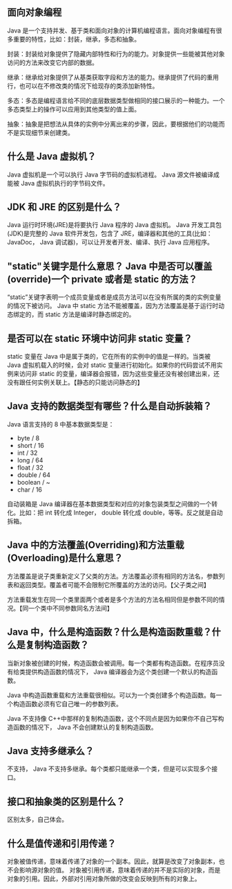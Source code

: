 ## 面向对象编程
Java 是一个支持并发、基于类和面向对象的计算机编程语言。面向对象编程有很多重要的特性，比如：封装，继承，多态和抽象。

封装：封装给对象提供了隐藏内部特性和行为的能力。对象提供一些能被其他对象访问的方法来改变它内部的数据。

继承：继承给对象提供了从基类获取字段和方法的能力。继承提供了代码的重用行，也可以在不修改类的情况下给现存的类添加新特性。

多态：多态是编程语言给不同的底层数据类型做相同的接口展示的一种能力。一个多态类型上的操作可以应用到其他类型的值上面。

抽象：抽象是把想法从具体的实例中分离出来的步骤，因此，要根据他们的功能而不是实现细节来创建类。 

## 什么是 Java 虚拟机？
Java 虚拟机是一个可以执行 Java 字节码的虚拟机进程。 Java 源文件被编译成能被 Java 虚拟机执行的字节码文件。

## JDK 和 JRE 的区别是什么？
Java 运行时环境(JRE)是将要执行 Java 程序的 Java 虚拟机。
Java 开发工具包(JDK)是完整的 Java 软件开发包，包含了 JRE，编译器和其他的工具(比如： JavaDoc， Java 调试器)，可以让开发者开发、编译、执行 Java 应用程序。

## "static"关键字是什么意思？ Java 中是否可以覆盖(override)一个 private 或者是 static 的方法？
“static”关键字表明一个成员变量或者是成员方法可以在没有所属的类的实例变量的情况下被访问。 Java 中 static 方法不能被覆盖，因为方法覆盖是基于运行时动态绑定的，而 static 方法是编译时静态绑定的。 

## 是否可以在 static 环境中访问非 static 变量？
static 变量在 Java 中是属于类的，它在所有的实例中的值是一样的。当类被 Java 虚拟机载入的时候，会对 static 变量进行初始化。如果你的代码尝试不用实例来访问非 static 的变量，编译器会报错，因为这些变量还没有被创建出来，还没有跟任何实例关联上。【静态的只能访问静态的】

## Java 支持的数据类型有哪些？什么是自动拆装箱？
Java 语言支持的 8 中基本数据类型是：
* byte / 8
* short / 16
* int / 32
* long / 64
* float / 32
* double / 64
* boolean / ~
* char / 16

自动装箱是 Java 编译器在基本数据类型和对应的对象包装类型之间做的一个转化。比如：把 int 转化成 Integer， double 转化成 double，等等。反之就是自动拆箱。

## Java 中的方法覆盖(Overriding)和方法重载(Overloading)是什么意思？
方法覆盖是说子类重新定义了父类的方法。方法覆盖必须有相同的方法名，参数列表和返回类型。覆盖者可能不会限制它所覆盖的方法的访问。【父子类之间】

方法重载发生在同一个类里面两个或者是多个方法的方法名相同但是参数不同的情况。【同一个类中不同参数同名方法间】

## Java 中，什么是构造函数？什么是构造函数重载？什么是复制构造函数？
当新对象被创建的时候，构造函数会被调用。每一个类都有构造函数。在程序员没有给类提供构造函数的情况下， Java 编译器会为这个类创建一个默认的构造函数。

Java 中构造函数重载和方法重载很相似。可以为一个类创建多个构造函数。每一个构造函数必须有它自己唯一的参数列表。

Java 不支持像 C++中那样的复制构造函数，这个不同点是因为如果你不自己写构造函数的情况下， Java 不会创建默认的复制构造函数。

## Java 支持多继承么？
不支持， Java 不支持多继承。每个类都只能继承一个类，但是可以实现多个接口。

## 接口和抽象类的区别是什么？
区别太多，自己体会。

## 什么是值传递和引用传递？
对象被值传递，意味着传递了对象的一个副本。因此，就算是改变了对象副本，也不会影响源对象的值。 对象被引用传递，意味着传递的并不是实际的对象，而是对象的引用。因此，外部对引用对象所做的改变会反映到所有的对象上。




